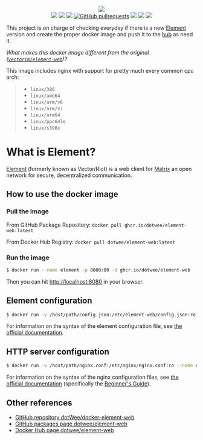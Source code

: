 <p align="center">
    <a href="https://element.io/"><img src="https://element.io/images/logo-ele-secondary.svg"/></a>
    </br>
    <a href="https://github.com/dotWee/docker-element-web/actions/workflows/cron.yml"><img src="https://github.com/dotWee/docker-element-web/actions/workflows/cron.yml/badge.svg"/></a>
    <a href="https://github.com/dotWee/docker-element-web/actions"><img src="https://badgen.net/github/checks/dotwee/docker-element-web?icon=github&label=status"/></a>
    <a href="https://github.com/dotwee/docker-element-web/blob/master/LICENSE"><img src="https://badgen.net/github/license/dotwee/docker-element-web?color=cyan&icon=github"/></a>
    <a href="https://github.com/dotwee/docker-element-web/pulls"><img alt="GitHub pullrequests" src="https://badgen.net/github/prs/dotwee/docker-element-web?label=pull-requests&icon=github"/></a>
    <a href="https://github.com/dotwee/docker-element-web/issues"><img src="https://badgen.net/github/issues/dotwee/docker-element-web?icon=github"/></a>
    <a href="https://cloud.docker.com/u/dotwee/repository/docker/dotwee/element-web"><img src="https://badgen.net/docker/size/dotwee/element-web?icon=docker&label=size"/></a>
    <a href="https://cloud.docker.com/u/dotwee/repository/docker/dotwee/element-web"><img src="https://badgen.net/docker/pulls/dotwee/element-web?icon=docker&label=pulls"/></a>
</p>

This project is on charge of checking everyday if there is a new [Element](https://element.io/) version and create the proper docker image and push it to the [hub](https://hub.docker.com/r/dotwee/element-web/) as need it.

_What makes this docker image different from the original ([`vectorim/element-web`](https://hub.docker.com/r/vectorim/element-web))?_

This image includes nginx with support for pretty much every common cpu arch:

> - `linux/386`
> - `linux/amd64`
> - `linux/arm/v6`
> - `linux/arm/v7`
> - `linux/arm64`
> - `linux/ppc64le`
> - `linux/s390x`

# What is Element?

[Element](https://element.io/features) (formerly known as Vector/Riot) is a web client for [Matrix](https://matrix.org) an open network for secure, decentralized communication.

## How to use the docker image

### Pull the image

From GitHub Package Repository: `docker pull ghcr.io/dotwee/element-web:latest`

From Docker Hub Registry: `docker pull dotwee/element-web:latest`

### Run the image

```bash
$ docker run --name element -p 8080:80 -d ghcr.io/dotwee/element-web
```

Then you can hit [http://localhost:8080](http://localhost:8080) in your browser.

## Element configuration

```bash
$ docker run -v /host/path/config.json:/etc/element-web/config.json:ro --name element -p 8080:80 -d ghcr.io/dotwee/element-web
```
For information on the syntax of the element configuration file, see [the official documentation](https://github.com/vector-im/element-web#configjson).

## HTTP server configuration

```bash
$ docker run -v /host/path/nginx.conf:/etc/nginx/nginx.conf:ro --name element -p 8080:80 -d ghcr.io/dotwee/element-web
```

For information on the syntax of the nginx configuration files, see [the official documentation](http://nginx.org/en/docs/) (specifically the [Beginner's Guide](http://nginx.org/en/docs/beginners_guide.html#conf_structure)).

## Other references

- [GitHub repository dotWee/docker-element-web](https://github.com/dotWee/docker-element-web)
- [GitHub packages page dotwee/element-web](https://github.com/dotWee/docker-element-web/pkgs/container/element-web)
- [Docker Hub page dotwee/element-web](https://hub.docker.com/r/dotwee/element-web)
